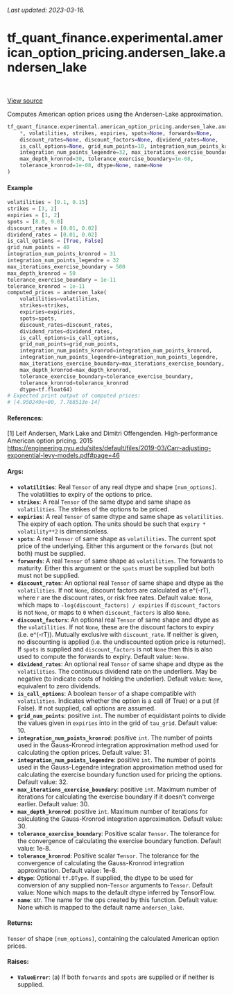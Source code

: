 <!--
This file is generated by a tool. Do not edit directly.
For open-source contributions the docs will be updated automatically.
-->

*Last updated: 2023-03-16.*

<div itemscope itemtype="http://developers.google.com/ReferenceObject">
<meta itemprop="name" content="tf_quant_finance.experimental.american_option_pricing.andersen_lake.andersen_lake" />
<meta itemprop="path" content="Stable" />
</div>

# tf_quant_finance.experimental.american_option_pricing.andersen_lake.andersen_lake

<!-- Insert buttons and diff -->

<table class="tfo-notebook-buttons tfo-api" align="left">
</table>

<a target="_blank" href="https://github.com/paolodelia99/tf-quant-finance/blob/main/tf_quant_finance/experimental/american_option_pricing/andersen_lake.py">View source</a>



Computes American option prices using the Andersen-Lake approximation.

```python
tf_quant_finance.experimental.american_option_pricing.andersen_lake.andersen_lake(
    *, volatilities, strikes, expiries, spots=None, forwards=None,
    discount_rates=None, discount_factors=None, dividend_rates=None,
    is_call_options=None, grid_num_points=10, integration_num_points_kronrod=31,
    integration_num_points_legendre=32, max_iterations_exercise_boundary=30,
    max_depth_kronrod=30, tolerance_exercise_boundary=1e-08,
    tolerance_kronrod=1e-08, dtype=None, name=None
)
```



<!-- Placeholder for "Used in" -->

#### Example

```python
volatilities = [0.1, 0.15]
strikes = [3, 2]
expiries = [1, 2]
spots = [8.0, 9.0]
discount_rates = [0.01, 0.02]
dividend_rates = [0.01, 0.02]
is_call_options = [True, False]
grid_num_points = 40
integration_num_points_kronrod = 31
integration_num_points_legendre = 32
max_iterations_exercise_boundary = 500
max_depth_kronrod = 50
tolerance_exercise_boundary = 1e-11
tolerance_kronrod = 1e-11
computed_prices = andersen_lake(
    volatilities=volatilities,
    strikes=strikes,
    expiries=expiries,
    spots=spots,
    discount_rates=discount_rates,
    dividend_rates=dividend_rates,
    is_call_options=is_call_options,
    grid_num_points=grid_num_points,
    integration_num_points_kronrod=integration_num_points_kronrod,
    integration_num_points_legendre=integration_num_points_legendre,
    max_iterations_exercise_boundary=max_iterations_exercise_boundary,
    max_depth_kronrod=max_depth_kronrod,
    tolerance_exercise_boundary=tolerance_exercise_boundary,
    tolerance_kronrod=tolerance_kronrod
    dtype=tf.float64)
# Expected print output of computed prices:
# [4.950249e+00, 7.768513e-14]
```

#### References:
[1] Leif Andersen, Mark Lake and Dimitri Offengenden. High-performance
American option pricing. 2015
https://engineering.nyu.edu/sites/default/files/2019-03/Carr-adjusting-exponential-levy-models.pdf#page=46

#### Args:


* <b>`volatilities`</b>: Real `Tensor` of any real dtype and shape `[num_options]`.
  The volatilities to expiry of the options to price.
* <b>`strikes`</b>: A real `Tensor` of the same dtype and same shape as `volatilities`.
  The strikes of the options to be priced.
* <b>`expiries`</b>: A real `Tensor` of same dtype and same shape as `volatilities`.
  The expiry of each option. The units should be such that
  `expiry * volatility**2` is dimensionless.
* <b>`spots`</b>: A real `Tensor` of same shape as `volatilities`. The current spot
  price of the underlying. Either this argument or the `forwards` (but not
  both) must be supplied.
* <b>`forwards`</b>: A real `Tensor` of same shape as `volatilities`. The forwards to
  maturity. Either this argument or the `spots` must be supplied but both
  must not be supplied.
* <b>`discount_rates`</b>: An optional real `Tensor` of same shape and dtype as the
  `volatilities`. If not `None`, discount factors are calculated as e^(-rT),
  where r are the discount rates, or risk free rates.
  Default value: `None`, which maps to `-log(discount_factors) / expiries`
    if `discount_factors` is not `None`, or maps to `0` when
    `discount_factors` is also `None`.
* <b>`discount_factors`</b>: An optional real `Tensor` of same shape and dtype as the
  `volatilities`. If not `None`, these are the discount factors to expiry
  (i.e. e^(-rT)). Mutually exclusive with `discount_rate`. If neither is
  given, no discounting is applied (i.e. the undiscounted option price is
  returned). If `spots` is supplied and `discount_factors` is not `None`
  then this is also used to compute the forwards to expiry.
  Default value: `None`.
* <b>`dividend_rates`</b>: An optional real `Tensor` of same shape and dtype as the
  `volatilities`. The continuous dividend rate on the underliers. May be
  negative (to indicate costs of holding the underlier).
  Default value: `None`, equivalent to zero dividends.
* <b>`is_call_options`</b>: A boolean `Tensor` of a shape compatible with
  `volatilities`. Indicates whether the option is a call (if True) or a put
  (if False). If not supplied, call options are assumed.
* <b>`grid_num_points`</b>: positive `int`. The number of equidistant points to divide
  the values given in `expiries` into in the grid of `tau_grid`.
  Default value: 10.
* <b>`integration_num_points_kronrod`</b>: positive `int`. The number of points used in
  the Gauss-Kronrod integration approximation method used for
  calculating the option prices.
  Default value: 31.
* <b>`integration_num_points_legendre`</b>: positive `int`. The number of points used
  in the Gauss-Legendre integration approximation method used for
  calculating the exercise boundary function used for pricing the options.
  Default value: 32.
* <b>`max_iterations_exercise_boundary`</b>: positive `int`. Maximum number of
  iterations for calculating the exercise boundary if it doesn't converge
  earlier.
  Default value: 30.
* <b>`max_depth_kronrod`</b>: positive `int`. Maximum number of iterations for
  calculating the Gauss-Kronrod integration approximation.
  Default value: 30.
* <b>`tolerance_exercise_boundary`</b>: Positive scalar `Tensor`. The tolerance for the
  convergence of calculating the exercise boundary function.
  Default value: 1e-8.
* <b>`tolerance_kronrod`</b>: Positive scalar `Tensor`. The tolerance for the
  convergence of calculating the Gauss-Kronrod integration approximation.
  Default value: 1e-8.
* <b>`dtype`</b>: Optional `tf.DType`. If supplied, the dtype to be used for conversion
  of any supplied non-`Tensor` arguments to `Tensor`.
  Default value: None which maps to the default dtype inferred by
    TensorFlow.
* <b>`name`</b>: str. The name for the ops created by this function.
  Default value: None which is mapped to the default name `andersen_lake`.


#### Returns:

`Tensor` of shape `[num_options]`, containing the calculated American option
prices.



#### Raises:


* <b>`ValueError`</b>:   (a) If both `forwards` and `spots` are supplied or if neither is supplied.